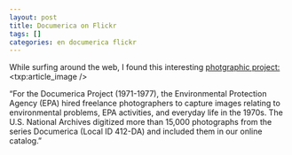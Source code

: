 ```yaml
---
layout: post
title: Documerica on Flickr
tags: []
categories: en documerica flickr
---
```

While surfing around the web, I found this interesting [photgraphic project:](http://www.flickr.com/photos/usnationalarchives/sets/72157620856436476/) <txp:article_image />

“For the Documerica Project (1971-1977), the Environmental Protection Agency (EPA) hired freelance photographers to capture images relating to environmental problems, EPA activities, and everyday life in the 1970s.
The U.S. National Archives digitized more than 15,000 photographs from the series Documerica (Local ID 412-DA) and included them in our online catalog.”
